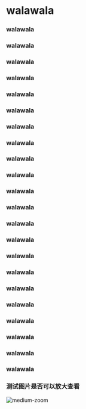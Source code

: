 # walawala
### walawala
### walawala
### walawala
### walawala
### walawala
### walawala
### walawala
### walawala
### walawala
### walawala
### walawala
### walawala
### walawala
### walawala
### walawala
### walawala
### walawala
### walawala
### walawala
### walawala
### walawala
### walawala

### 测试图片是否可以放大查看
![medium-zoom](/images/logo.png)
